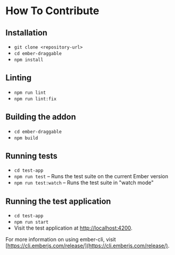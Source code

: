 # How To Contribute

## Installation

- `git clone <repository-url>`
- `cd ember-draggable`
- `npm install`

## Linting

- `npm run lint`
- `npm run lint:fix`

## Building the addon

- `cd ember-draggable`
- `npm build`

## Running tests

- `cd test-app`
- `npm run test` – Runs the test suite on the current Ember version
- `npm run test:watch` – Runs the test suite in "watch mode"

## Running the test application

- `cd test-app`
- `npm run start`
- Visit the test application at [http://localhost:4200](http://localhost:4200).

For more information on using ember-cli, visit [https://cli.emberjs.com/release/](https://cli.emberjs.com/release/).

